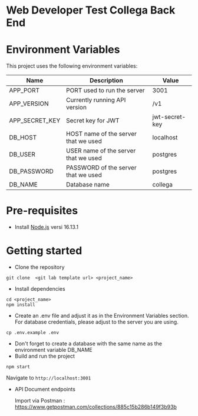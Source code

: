 # Web Developer Test Collega Back End

# Environment Variables
This project uses the following environment variables:

| Name                          | Description                         | Value                                  |
| ----------------------------- | ------------------------------------| -----------------------------------------------|
|APP_PORT           | PORT used to run the server           | 3001      |
|APP_VERSION          | Currently running API version          | /v1      |
|APP_SECRET_KEY          | Secret key for JWT         | jwt-secret-key      |
|DB_HOST          | HOST name of the server that we used         | localhost      |
|DB_USER          | USER name of the server  that we used         | postgres      |
|DB_PASSWORD          | PASSWORD of the server that we used       | postgres      |
|DB_NAME          | Database name        | collega      |


# Pre-requisites
- Install [Node.js](https://nodejs.org/en/) versi 16.13.1


# Getting started
- Clone the repository
```
git clone  <git lab template url> <project_name>
```
- Install dependencies
```
cd <project_name>
npm install
```
- Create an .env file and adjust it as in the Environment Variables section. For database credentials, please adjust to the server you are using.
```
cp .env.example .env
```
- Don't forget to create a database with the same name as the environment variable DB_NAME
- Build and run the project
```
npm start
```
  Navigate to `http://localhost:3001`

- API Document endpoints

  Import via Postman : https://www.getpostman.com/collections/885c15b286b149f3b93b

